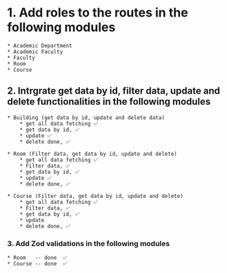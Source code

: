 # 1. Add roles to the routes in the following modules

    * Academic Department
    * Academic Faculty
    * Faculty
    * Room
    * Course

## 2. Intrgrate get data by id, filter data, update and delete functionalities in the following modules

    * Building (get data by id, update and delete data) 
        * get all data fetching ✅
        * get data by id, ✅
        * update ✅
        * delete done, ✅

    * Room (Filter data, get data by id, update and delete)
        * get all data fetching ✅
        * Filter data, ✅
        * get data by id, ✅
        * update ✅
        * delete done, ✅

    * Course (Filter data, get data by id, update and delete)
        * get all data fetching ✅
        * Filter data, ✅
        * get data by id, ✅
        * update 
        * delete done, ✅

### 3. Add Zod validations in the following modules

    * Room   -- done  ✅
    * Course -- done  ✅
